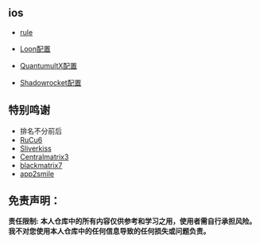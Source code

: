
## ios
* [rule](https://www.github.com/hualaX/ios/tree/main/rule)

* [Loon配置](https://www.github.com/hualaX/ios/tree/main/loon_profile.conf)

* [QuantumultX配置](https://www.github.com/hualaX/ios/tree/main/quantumultX_profile.conf)

* [Shadowrocket配置](https://github.com/hualaX/ios/tree/main/shadowrocket_profile.conf)

## 特别鸣谢
* 排名不分前后
* [RuCu6](https://www.github.com/RuCu6)
* [Sliverkiss](https://github.com/Sliverkiss)
* [Centralmatrix3](https://github.com/Centralmatrix3)
* [blackmatrix7](https://www.github.com/blackmatrix7)
* [app2smile](https://www.github.com/app2mile)


## 免责声明：

**责任限制:** **本人仓库中的所有内容仅供参考和学习之用，使用者需自行承担风险。我不对您使用本人仓库中的任何信息导致的任何损失或问题负责。**




